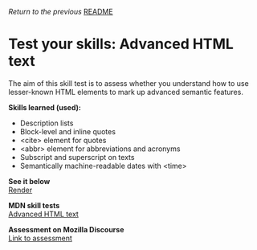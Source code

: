 <span><i>Return to the previous</i> <a href="https://github.com/alexandre-j-dev/MDN-Mozilla-Developer-Network-HTML/tree/HTML/Test%20your%20skills_%20Advanced%20HTML%20text"> README</a></span>

<h1>Test your skills: Advanced HTML text</h1>

<p> The aim of this skill test is to assess whether you understand how to use lesser-known HTML elements to mark up advanced semantic features. </p> 

<strong>Skills learned (used):</strong>
<ul>  
<li>Description lists</li>
<li>Block-level and inline quotes</li>
<li>&lt;cite&gt; element for quotes</li>
<li>&lt;abbr&gt; element for abbreviations and acronyms</li>  
<li>Subscript and superscript on texts</li>
<li>Semantically machine-readable dates with &lt;time&gt;</li>
</ul>

<strong>See it below</strong><br>
<a href="https://htmlpreview.github.io/?https://github.com/alexandre-j-dev/MDN-Mozilla-Developer-Network-HTML/blob/HTML/Test%20your%20skills_%20Advanced%20HTML%20text/index.html"> Render </a><br>

<strong>MDN skill tests</strong><br>
<a href="https://developer.mozilla.org/en-US/docs/Learn/HTML/Introduction_to_HTML/Test_your_skills:_Advanced_HTML_text"> Advanced HTML text </a>

<strong>Assessment on Mozilla Discourse</strong><br>
<a href="https://discourse.mozilla.org/t/assessment-wanted-for-html-advanced-text-skill-test-1/106611">Link to assessment </a>
